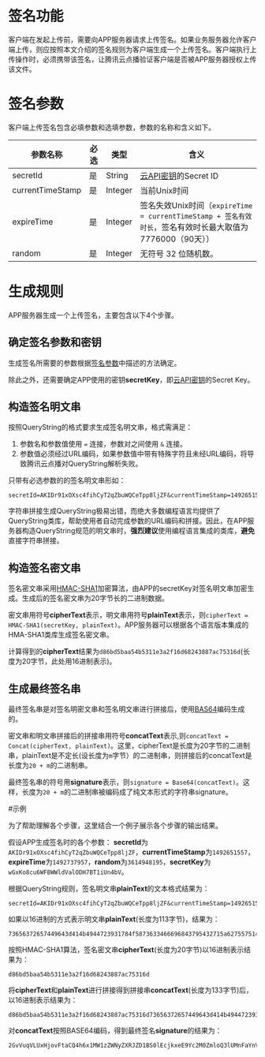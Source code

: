 # 签名功能

客户端在发起上传前，需要向APP服务器请求上传签名。如果业务服务器允许客户端上传，则应按照本文介绍的签名规则为客户端生成一个上传签名。客户端执行上传操作时，必须携带该签名，让腾讯云点播验证客户端是否被APP服务器授权上传该文件。

# 签名参数

客户端上传签名包含必填参数和选填参数，参数的名称和含义如下。

| 参数名称 | 必选 | 类型 | 含义 |
| ----- | ----- | ----- | ----- |
| secretId | 是 | String | [云API密钥](https://console.qcloud.com/capi)的Secret ID |
| currentTimeStamp  | 是 | Integer | 当前Unix时间 |
| expireTime | 是 | Integer| 签名失效Unix时间（```expireTime = currentTimeStamp + 签名有效时长```，签名有效时长最大取值为7776000（90天）） |
| random  | 是 | Integer | 无符号 32 位随机数。 |

# 生成规则

APP服务器生成一个上传签名，主要包含以下4个步骤。

## 确定签名参数和密钥

生成签名所需要的参数根据[签名参数](#)中描述的方法确定。

除此之外，还需要确定APP使用的密钥**secretKey**，即[云API密钥](https://console.qcloud.com/capi)的Secret Key。

## 构造签名明文串

按照QueryString的格式要求生成签名明文串，格式需满足：

1. 参数名和参数值使用 ```=``` 连接，参数对之间使用 ```&``` 连接。
2. 参数值必须经过URL编码，如果参数值中带有特殊字符且未经URL编码，将导致腾讯云点播对QueryString解析失败。

只带有必选参数的的签名明文串形如：
```
secretId=AKIDr91xOXsc4fihCyT2qZbuWQCeTpp8ljZF&currentTimeStamp=1492651557&expireTime=1492737957&random=3614948195
```

字符串拼接生成QueryString极易出错，而绝大多数编程语言均提供了QueryString类库，帮助使用者自动完成参数的URL编码和拼接。因此，在APP服务器构造QueryString规范的明文串时，**强烈建议**使用编程语言集成的类库，**避免**直接字符串拼接。

## 构造签名密文串

签名密文串采用[HMAC-SHA1](https://www.ietf.org/rfc/rfc2104.txt)加密算法，由APP的secretKey对签名明文串加密生成。生成后的签名密文串为20字节长的二进制数据。

密文串用符号**cipherText**表示，明文串用符号**plainText**表示，则```cipherText = HMAC-SHA1(secretKey, plainText)```。APP服务器可以根据各个语言版本集成的HMA-SHA1类库生成签名密文串。

计算得到的**cipherText**结果为```d86bd5baa54b5311e3a2f16d68243887ac75316d```(长度为20字节，此处用16进制表示)。

## 生成最终签名串

最终签名串是对签名明密文串和签名明文串进行拼接后，使用[BAS64](https://tools.ietf.org/html/rfc4648)编码生成的。

密文串和明文串拼接后的拼接串用符号**concatText**表示,则```concatText = Concat(cipherText, plainText)```。这里，cipherText是长度为20字节的二进制串，plainText是不定长(设长度为```m```字节）的二进制串，则拼接后的concatText是长度为```20 + m```的二进制串。

最终签名串的符号用**signature**表示，则```signature = Base64(concatText)```。这样，长度为```20 + m```的二进制串被编码成了纯文本形式的字符串signature。

#示例

为了帮助理解各个步骤，这里结合一个例子展示各个步骤的输出结果。

假设APP生成签名时的各个参数：
**secretId**为```AKIDr91xOXsc4fihCyT2qZbuWQCeTpp8ljZF```，**currentTimeStamp**为```1492651557```，**expireTime**为```1492737957```，**random**为```3614948195```，**secretKey**为```wGxKo8cu6WFBWWldValODH7BT1iUn4bV```。

根据QueryString规则，签名明文串**plainText**的文本格式结果为：
```
secretId=AKIDr91xOXsc4fihCyT2qZbuWQCeTpp8ljZF&currentTimeStamp=1492651557&expireTime=1492737957&random=3614948195
```

如果以16进制的方式表示明文串**plainText**(长度为113字节)，结果为：
```
73656372657449643d414b4944723931784f5873633466696843795432715a627557514365547070386c6a5a462663757272656e7454696d655374616d703d313439323635313535372665787069726554696d653d313439323733373935372672616e646f6d3d33363134393438313935
```

按照HMAC-SHA1算法，签名密文串**cipherText**(长度为20字节)以16进制表示结果为：
```
d86bd5baa54b5311e3a2f16d68243887ac75316d
```

将**cipherText**和**plainText**进行拼接得到拼接串**concatText**(长度为133字节)后，以16进制表示结果为：
```
d86bd5baa54b5311e3a2f16d68243887ac75316d73656372657449643d414b4944723931784f5873633466696843795432715a627557514365547070386c6a5a462663757272656e7454696d655374616d703d313439323635313535372665787069726554696d653d313439323733373935372672616e646f6d3d33363134393438313935
```

对**concatText**按照BASE64编码，得到最终签名**signature**的结果为：
```
2GvVuqVLUxHjovFtaCQ4h6x1MW1zZWNyZXRJZD1BS0lEcjkxeE9Yc2M0ZmloQ3lUMnFaYnVXUUNlVHBwOGxqWkYmY3VycmVudFRpbWVTdGFtcD0xNDkyNjUxNTU3JmV4cGlyZVRpbWU9MTQ5MjczNzk1NyZyYW5kb209MzYxNDk0ODE5NQ==
```